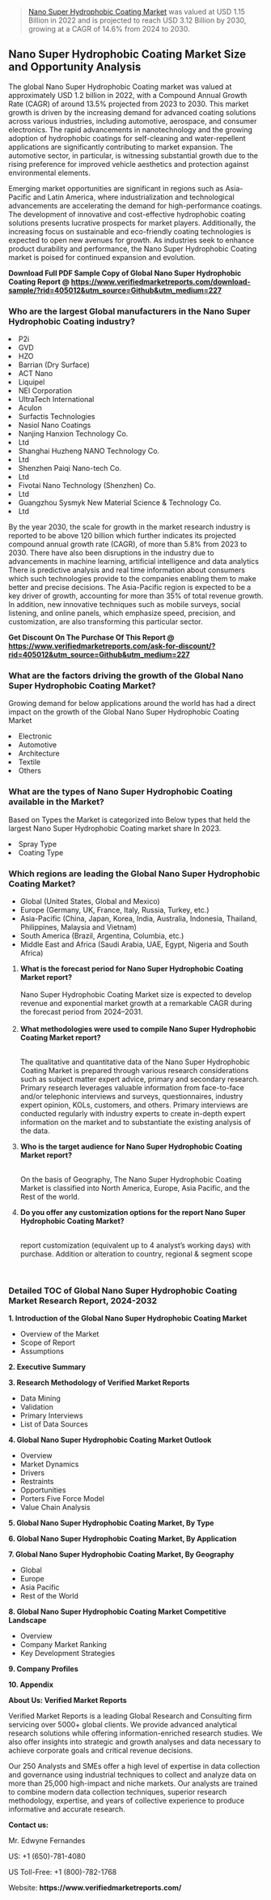 <blockquote><p><p><a href="https://www.verifiedmarketreports.com/download-sample/?rid=405012&utm_source=Github&utm_medium=227" target="_blank">Nano Super Hydrophobic Coating Market</a> was valued at USD 1.15 Billion in 2022 and is projected to reach USD 3.12 Billion by 2030, growing at a CAGR of 14.6% from 2024 to 2030.</p></blockquote><p><h2>Nano Super Hydrophobic Coating Market Size and Opportunity Analysis</h2><p>The global Nano Super Hydrophobic Coating market was valued at approximately USD 1.2 billion in 2022, with a Compound Annual Growth Rate (CAGR) of around 13.5% projected from 2023 to 2030. This market growth is driven by the increasing demand for advanced coating solutions across various industries, including automotive, aerospace, and consumer electronics. The rapid advancements in nanotechnology and the growing adoption of hydrophobic coatings for self-cleaning and water-repellent applications are significantly contributing to market expansion. The automotive sector, in particular, is witnessing substantial growth due to the rising preference for improved vehicle aesthetics and protection against environmental elements.</p><p>Emerging market opportunities are significant in regions such as Asia-Pacific and Latin America, where industrialization and technological advancements are accelerating the demand for high-performance coatings. The development of innovative and cost-effective hydrophobic coating solutions presents lucrative prospects for market players. Additionally, the increasing focus on sustainable and eco-friendly coating technologies is expected to open new avenues for growth. As industries seek to enhance product durability and performance, the Nano Super Hydrophobic Coating market is poised for continued expansion and evolution.</p></p><p class=""><strong>Download Full PDF Sample Copy of Global Nano Super Hydrophobic Coating Report @ <a href="https://www.verifiedmarketreports.com/download-sample/?rid=405012&amp;utm_source=Github&amp;utm_medium=227" target="_blank">https://www.verifiedmarketreports.com/download-sample/?rid=405012&amp;utm_source=Github&amp;utm_medium=227</a></strong></p><h3 id="" class="">Who are the largest Global manufacturers in the Nano Super Hydrophobic Coating industry?</h3><p><li>P2i</li><li> GVD</li><li> HZO</li><li> Barrian (Dry Surface)</li><li> ACT Nano</li><li> Liquipel</li><li> NEI Corporation</li><li> UltraTech International</li><li> Aculon</li><li> Surfactis Technologies</li><li> Nasiol Nano Coatings</li><li> Nanjing Hanxion Technology Co.</li><li> Ltd</li><li> Shanghai Huzheng NANO Technology Co.</li><li> Ltd</li><li> Shenzhen Paiqi Nano-tech Co.</li><li>Ltd</li><li> Fivotai Nano Technology (Shenzhen) Co.</li><li> Ltd</li><li> Guangzhou Sysmyk New Material Science & Technology Co.</li><li> Ltd</li></p><div class=""><div class="" dir="" data-message-author-role="" data-message-id="" data-message-model-slug=""><div class=""><div class=""><div class=""><div class="" dir="" data-message-author-role="" data-message-id="" data-message-model-slug=""><div class=""><div class=""><p>By the year 2030, the scale for growth in the market research industry is reported to be above 120 billion which further indicates its projected compound annual growth rate (CAGR), of more than 5.8% from 2023 to 2030. There have also been disruptions in the industry due to advancements in machine learning, artificial intelligence and data analytics There is predictive analysis and real time information about consumers which such technologies provide to the companies enabling them to make better and precise decisions. The Asia-Pacific region is expected to be a key driver of growth, accounting for more than 35% of total revenue growth. In addition, new innovative techniques such as mobile surveys, social listening, and online panels, which emphasize speed, precision, and customization, are also transforming this particular sector.</p><p><strong>Get Discount On The Purchase Of This Report @&nbsp; <a href="https://www.verifiedmarketreports.com/ask-for-discount/?rid=405012&amp;utm_source=Github&amp;utm_medium=227" target="_blank">https://www.verifiedmarketreports.com/ask-for-discount/?rid=405012&amp;utm_source=Github&amp;utm_medium=227</a></strong></p></div></div></div></div></div></div></div></div><h3 id="" class="">What are the factors driving the growth of the Global Nano Super Hydrophobic Coating Market?</h3><p id="" class="">Growing demand for below applications around the world has had a direct impact on the growth of the Global Nano Super Hydrophobic Coating Market</p><p id="" class=""><li>Electronic</li><li> Automotive</li><li> Architecture</li><li> Textile</li><li> Others</li></p><h3 id="" class="">What are the types of Nano Super Hydrophobic Coating available in the Market?</h3><p id="" class="">Based on Types the Market is categorized into Below types that held the largest Nano Super Hydrophobic Coating market share In 2023.</p><p id="" class=""><li>Spray Type</li><li> Coating Type</li></p><h3 id="" class="">Which regions are leading the Global Nano Super Hydrophobic Coating Market?</h3><ul><li>Global (United States, Global and Mexico)</li><li>Europe (Germany, UK, France, Italy, Russia, Turkey, etc.)</li><li>Asia-Pacific (China, Japan, Korea, India, Australia, Indonesia, Thailand, Philippines, Malaysia and Vietnam)</li><li>South America (Brazil, Argentina, Columbia, etc.)</li><li>Middle East and Africa (Saudi Arabia, UAE, Egypt, Nigeria and South Africa)</li></ul><p><ol><li><strong>What is the forecast period for Nano Super Hydrophobic Coating Market report?<br /></strong><br /><span data-sheets-root="1" data-sheets-value="{&quot;1&quot;:2,&quot;2&quot;:&quot;XXXX size is expected to develop revenue and exponential market growth at a remarkable CAGR during the forecast period from 2024&ndash;2030.&quot;}" data-sheets-userformat="{&quot;2&quot;:12674,&quot;4&quot;:{&quot;1&quot;:2,&quot;2&quot;:16776960},&quot;10&quot;:2,&quot;11&quot;:0,&quot;15&quot;:&quot;Arial&quot;,&quot;16&quot;:12}">Nano Super Hydrophobic Coating Market size is expected to develop revenue and exponential market growth at a remarkable CAGR during the forecast period from 2024&ndash;2031.</span><br /><br /></li><li><strong>What methodologies were used to compile Nano Super Hydrophobic Coating Market report?<br /><br /></strong><p>The qualitative and quantitative data of the&nbsp;Nano Super Hydrophobic Coating Market is prepared through various research considerations such as subject matter expert advice, primary and secondary research. Primary research leverages valuable information from face-to-face and/or telephonic interviews and surveys, questionnaires, industry expert opinion, KOLs, customers, and others. Primary interviews are conducted regularly with industry experts to create in-depth expert information on the market and to substantiate the existing analysis of the data.&nbsp;</p></li><li><strong>Who is the target audience for Nano Super Hydrophobic Coating Market report?<br /><br /></strong><p>On the basis of Geography, The&nbsp;Nano Super Hydrophobic Coating Market is classified into North America, Europe, Asia Pacific, and the Rest of the world.</p></li><li><strong>Do you offer any customization options for the report Nano Super Hydrophobic Coating Market?<br /><br /></strong><p>report customization (equivalent up to 4 analyst&rsquo;s working days) with purchase. Addition or alteration to country, regional &amp; segment scope</p><p>&nbsp;</p></li></ol></p><h3 id="" class="">Detailed TOC of Global Nano Super Hydrophobic Coating Market Research Report, 2024-2032</h3><p id="" class=""><strong>1. Introduction of the Global Nano Super Hydrophobic Coating Market</strong></p><ul><li>Overview of the Market</li><li>Scope of Report</li><li>Assumptions</li></ul><p id="" class=""><strong>2. Executive Summary</strong></p><p id="" class=""><strong>3. Research Methodology of&nbsp;Verified Market Reports</strong></p><ul><li>Data Mining</li><li>Validation</li><li>Primary Interviews</li><li>List of Data Sources</li></ul><p id="" class=""><strong>4. Global Nano Super Hydrophobic Coating Market Outlook</strong></p><ul><li>Overview</li><li>Market Dynamics</li><li>Drivers</li><li>Restraints</li><li>Opportunities</li><li>Porters Five Force Model</li><li>Value Chain Analysis</li></ul><p id="" class=""><strong>5. Global Nano Super Hydrophobic Coating Market, By&nbsp;Type</strong></p><p id="" class=""><strong>6. Global Nano Super Hydrophobic Coating Market, By Application</strong></p><p id="" class=""><strong>7. Global Nano Super Hydrophobic Coating Market, By Geography</strong></p><ul><li>Global</li><li>Europe</li><li>Asia Pacific</li><li>Rest of the World</li></ul><p id="" class=""><strong>8. Global Nano Super Hydrophobic Coating Market Competitive Landscape</strong></p><ul><li>Overview</li><li>Company Market Ranking</li><li>Key Development Strategies</li></ul><p id="" class=""><strong>9. Company Profiles</strong></p><p id="" class=""><strong>10. Appendix</strong></p><p id="" class=""><strong>About Us: Verified Market Reports</strong></p><p id="" class="">Verified Market Reports is a leading Global Research and Consulting firm servicing over 5000+ global clients. We provide advanced analytical research solutions while offering information-enriched research studies. We also offer insights into strategic and growth analyses and data necessary to achieve corporate goals and critical revenue decisions.</p><p id="" class="">Our 250 Analysts and SMEs offer a high level of expertise in data collection and governance using industrial techniques to collect and analyze data on more than 25,000 high-impact and niche markets. Our analysts are trained to combine modern data collection techniques, superior research methodology, expertise, and years of collective experience to produce informative and accurate research.</p><p id="" class=""><strong>Contact us:</strong></p><p id="" class="">Mr. Edwyne Fernandes</p><p id="" class="">US: +1 (650)-781-4080</p><p id="" class="">US Toll-Free: +1 (800)-782-1768</p><p id="" class="">Website: <a target="" data-test-app-aware-link=""><strong>https://www.verifiedmarketreports.com/</strong></a></p>
